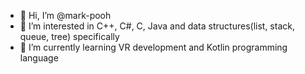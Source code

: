 - 👋 Hi, I’m @mark-pooh
- 👀 I’m interested in C++, C#, C, Java and data structures(list, stack, queue, tree) specifically
- 🌱 I’m currently learning VR development and Kotlin programming language

<!---
mark-pooh/mark-pooh is a ✨ special ✨ repository because its `README.md` (this file) appears on your GitHub profile.
You can click the Preview link to take a look at your changes.
--->
